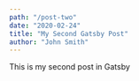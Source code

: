```yaml
---
path: "/post-two"
date: "2020-02-24"
title: "My Second Gatsby Post"
author: "John Smith"
---
```


This is my second post in Gatsby